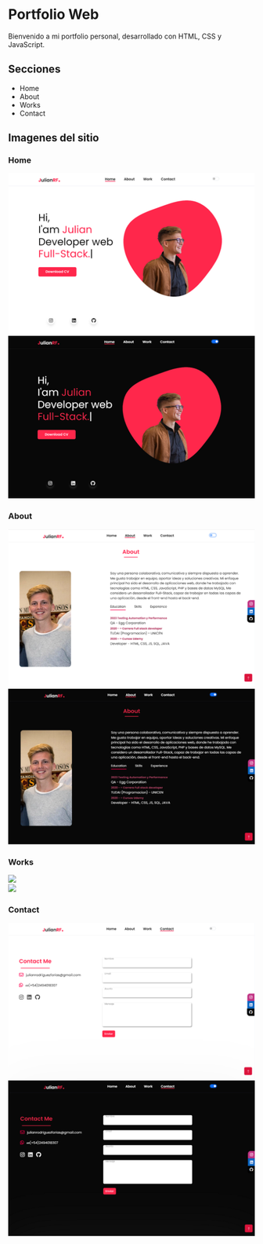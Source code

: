 # Portfolio Web

Bienvenido a mi portfolio personal, desarrollado con HTML, CSS y JavaScript.

## Secciones

- Home
- About
- Works
- Contact

## Imagenes del sitio
### Home
<div>
<img src="img/portfolio-light.png"/>
</div>

<div>
<img src="img/portfolio-dark.png"/>
</div>

### About
<div>
<img src="img/about-light.png"/>
</div>

<div>
<img src="img/about-dark.png"/>
</div>

### Works
<div>
<img src="img/works-light.png"/>
</div>

<div>
<img src="img/works-dark.png"/>
</div>

### Contact
<div>
<img src="img/contact-light.png"/>
</div>

<div>
<img src="img/contact-dark.png"/>
</div>



 
